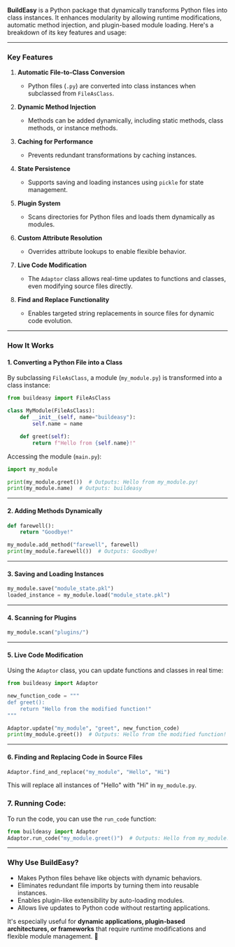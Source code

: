**BuildEasy** is a Python package that dynamically transforms Python files into class instances. It enhances modularity by allowing runtime modifications, automatic method injection, and plugin-based module loading. Here's a breakdown of its key features and usage:

---

### **Key Features**
1. **Automatic File-to-Class Conversion**  
   - Python files (`.py`) are converted into class instances when subclassed from `FileAsClass`.
   
2. **Dynamic Method Injection**  
   - Methods can be added dynamically, including static methods, class methods, or instance methods.
   
3. **Caching for Performance**  
   - Prevents redundant transformations by caching instances.

4. **State Persistence**  
   - Supports saving and loading instances using `pickle` for state management.

5. **Plugin System**  
   - Scans directories for Python files and loads them dynamically as modules.

6. **Custom Attribute Resolution**  
   - Overrides attribute lookups to enable flexible behavior.

7. **Live Code Modification**  
   - The `Adaptor` class allows real-time updates to functions and classes, even modifying source files directly.
   
8. **Find and Replace Functionality**  
   - Enables targeted string replacements in source files for dynamic code evolution.

---

### **How It Works**
#### **1. Converting a Python File into a Class**
By subclassing `FileAsClass`, a module (`my_module.py`) is transformed into a class instance:

```python
from buildeasy import FileAsClass

class MyModule(FileAsClass):
    def __init__(self, name="buildeasy"):
        self.name = name

    def greet(self):
        return f"Hello from {self.name}!"
```

Accessing the module (`main.py`):
```python
import my_module

print(my_module.greet())  # Outputs: Hello from my_module.py!
print(my_module.name)  # Outputs: buildeasy
```

---

#### **2. Adding Methods Dynamically**
```python
def farewell():
    return "Goodbye!"

my_module.add_method("farewell", farewell)
print(my_module.farewell())  # Outputs: Goodbye!
```

---

#### **3. Saving and Loading Instances**
```python
my_module.save("module_state.pkl")
loaded_instance = my_module.load("module_state.pkl")
```

---

#### **4. Scanning for Plugins**
```python
my_module.scan("plugins/")
```

---

#### **5. Live Code Modification**
Using the `Adaptor` class, you can update functions and classes in real time:
```python
from buildeasy import Adaptor

new_function_code = """
def greet():
    return "Hello from the modified function!"
"""

Adaptor.update("my_module", "greet", new_function_code)
print(my_module.greet())  # Outputs: Hello from the modified function!
```

---

#### **6. Finding and Replacing Code in Source Files**
```python
Adaptor.find_and_replace("my_module", "Hello", "Hi")
```
This will replace all instances of "Hello" with "Hi" in `my_module.py`.

### **7. Running Code:**
To run the code, you can use the `run_code` function:
```python
from buildeasy import Adaptor
Adaptor.run_code("my_module.greet()")  # Outputs: Hello from my_module.py!
```

---

### **Why Use BuildEasy?**
- Makes Python files behave like objects with dynamic behaviors.
- Eliminates redundant file imports by turning them into reusable instances.
- Enables plugin-like extensibility by auto-loading modules.
- Allows live updates to Python code without restarting applications.

It's especially useful for **dynamic applications, plugin-based architectures, or frameworks** that require runtime modifications and flexible module management. 🚀